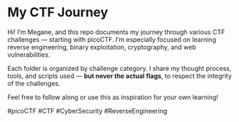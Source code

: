 # My CTF Journey

Hi! I’m Megane, and this repo documents my journey through various CTF challenges — starting with picoCTF. I’m especially focused on learning reverse engineering, binary exploitation, cryptography, and web vulnerabilities.

Each folder is organized by challenge category. I share my thought process, tools, and scripts used — **but never the actual flags**, to respect the integrity of the challenges.

Feel free to follow along or use this as inspiration for your own learning!

#picoCTF #CTF #CyberSecurity #ReverseEngineering
